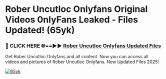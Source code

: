 # Rober Uncutloc Onlyfans Original Videos 0nlyFans Leaked - Files Updated! (65yk)

<h3>🔴 CLICK HERE 🌐==►► <a href="https://tinyurl.com/2m67pmp6" rel="nofollow">Rober Uncutloc Onlyfans Updated Files</a></h3>

Get Rober Uncutloc Onlyfans and all content. Now you can access all videos and pictures of Rober Uncutloc Onlyfans. New Updated Files 2025!

[![65yk](https://i.imgur.com/H4QAA4z.gif)](https://tinyurl.com/2m67pmp6)